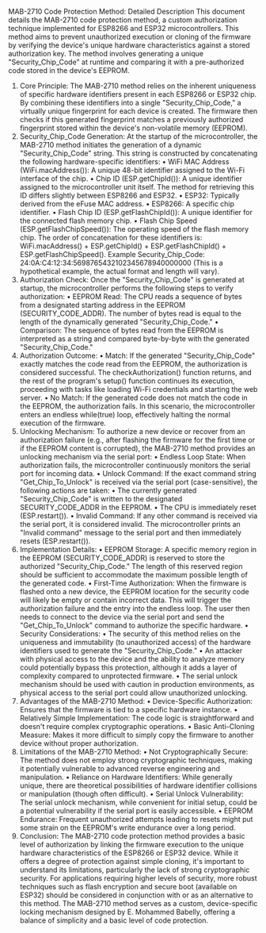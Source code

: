 MAB-2710 Code Protection Method: Detailed Description
This document details the MAB-2710 code protection method, a custom authorization technique implemented for ESP8266 and ESP32 microcontrollers. This method aims to prevent unauthorized execution or cloning of the firmware by verifying the device's unique hardware characteristics against a stored authorization key. The method involves generating a unique "Security_Chip_Code" at runtime and comparing it with a pre-authorized code stored in the device's EEPROM.
1. Core Principle:
The MAB-2710 method relies on the inherent uniqueness of specific hardware identifiers present in each ESP8266 or ESP32 chip. By combining these identifiers into a single "Security_Chip_Code," a virtually unique fingerprint for each device is created. The firmware then checks if this generated fingerprint matches a previously authorized fingerprint stored within the device's non-volatile memory (EEPROM).
2. Security_Chip_Code Generation:
At the startup of the microcontroller, the MAB-2710 method initiates the generation of a dynamic "Security_Chip_Code" string. This string is constructed by concatenating the following hardware-specific identifiers:
•	WiFi MAC Address (WiFi.macAddress()): A unique 48-bit identifier assigned to the Wi-Fi interface of the chip.
•	Chip ID (ESP.getChipId()): A unique identifier assigned to the microcontroller unit itself. The method for retrieving this ID differs slightly between ESP8266 and ESP32.
•	ESP32: Typically derived from the eFuse MAC address.
•	ESP8266: A specific chip identifier.
•	Flash Chip ID (ESP.getFlashChipId()): A unique identifier for the connected flash memory chip.
•	Flash Chip Speed (ESP.getFlashChipSpeed()): The operating speed of the flash memory chip.
The order of concatenation for these identifiers is: WiFi.macAddress() + ESP.getChipId() + ESP.getFlashChipId() + ESP.getFlashChipSpeed().
Example Security_Chip_Code: 24:0A:C4:12:34:5698765432102345678940000000 (This is a hypothetical example, the actual format and length will vary).
3. Authorization Check:
Once the "Security_Chip_Code" is generated at startup, the microcontroller performs the following steps to verify authorization:
•	EEPROM Read: The CPU reads a sequence of bytes from a designated starting address in the EEPROM (SECURITY_CODE_ADDR). The number of bytes read is equal to the length of the dynamically generated "Security_Chip_Code."
•	Comparison: The sequence of bytes read from the EEPROM is interpreted as a string and compared byte-by-byte with the generated "Security_Chip_Code."
4. Authorization Outcome:
•	Match: If the generated "Security_Chip_Code" exactly matches the code read from the EEPROM, the authorization is considered successful. The checkAuthorization() function returns, and the rest of the program's setup() function continues its execution, proceeding with tasks like loading Wi-Fi credentials and starting the web server.
•	No Match: If the generated code does not match the code in the EEPROM, the authorization fails. In this scenario, the microcontroller enters an endless while(true) loop, effectively halting the normal execution of the firmware.
5. Unlocking Mechanism:
To authorize a new device or recover from an authorization failure (e.g., after flashing the firmware for the first time or if the EEPROM content is corrupted), the MAB-2710 method provides an unlocking mechanism via the serial port:
•	Endless Loop State: When authorization fails, the microcontroller continuously monitors the serial port for incoming data.
•	Unlock Command: If the exact command string "Get_Chip_To_Unlock" is received via the serial port (case-sensitive), the following actions are taken:
•	The currently generated "Security_Chip_Code" is written to the designated SECURITY_CODE_ADDR in the EEPROM.
•	The CPU is immediately reset (ESP.restart()).
•	Invalid Command: If any other command is received via the serial port, it is considered invalid. The microcontroller prints an "Invalid command" message to the serial port and then immediately resets (ESP.restart()).
6. Implementation Details:
•	EEPROM Storage: A specific memory region in the EEPROM (SECURITY_CODE_ADDR) is reserved to store the authorized "Security_Chip_Code." The length of this reserved region should be sufficient to accommodate the maximum possible length of the generated code.
•	First-Time Authorization: When the firmware is flashed onto a new device, the EEPROM location for the security code will likely be empty or contain incorrect data. This will trigger the authorization failure and the entry into the endless loop. The user then needs to connect to the device via the serial port and send the "Get_Chip_To_Unlock" command to authorize the specific hardware.
•	Security Considerations:
•	The security of this method relies on the uniqueness and immutability (to unauthorized access) of the hardware identifiers used to generate the "Security_Chip_Code."
•	An attacker with physical access to the device and the ability to analyze memory could potentially bypass this protection, although it adds a layer of complexity compared to unprotected firmware.
•	The serial unlock mechanism should be used with caution in production environments, as physical access to the serial port could allow unauthorized unlocking.
7. Advantages of the MAB-2710 Method:
•	Device-Specific Authorization: Ensures that the firmware is tied to a specific hardware instance.
•	Relatively Simple Implementation: The code logic is straightforward and doesn't require complex cryptographic operations.
•	Basic Anti-Cloning Measure: Makes it more difficult to simply copy the firmware to another device without proper authorization.
8. Limitations of the MAB-2710 Method:
•	Not Cryptographically Secure: The method does not employ strong cryptographic techniques, making it potentially vulnerable to advanced reverse engineering and manipulation.
•	Reliance on Hardware Identifiers: While generally unique, there are theoretical possibilities of hardware identifier collisions or manipulation (though often difficult).
•	Serial Unlock Vulnerability: The serial unlock mechanism, while convenient for initial setup, could be a potential vulnerability if the serial port is easily accessible.
•	EEPROM Endurance: Frequent unauthorized attempts leading to resets might put some strain on the EEPROM's write endurance over a long period.
9. Conclusion:
The MAB-2710 code protection method provides a basic level of authorization by linking the firmware execution to the unique hardware characteristics of the ESP8266 or ESP32 device. While it offers a degree of protection against simple cloning, it's important to understand its limitations, particularly the lack of strong cryptographic security. For applications requiring higher levels of security, more robust techniques such as flash encryption and secure boot (available on ESP32) should be considered in conjunction with or as an alternative to this method. The MAB-2710 method serves as a custom, device-specific locking mechanism designed by E. Mohammed Babelly, offering a balance of simplicity and a basic level of code protection.

